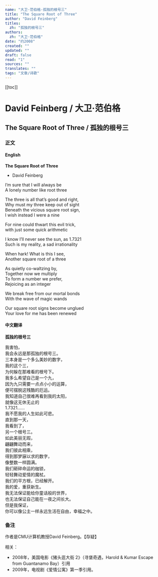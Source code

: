 ```yaml
---
name: "大卫·范伯格-孤独的根号三"
title: "The Square Root of Three"
author: "David Feinberg"
titles:
  zh: "孤独的根号三"
authors:
  zh: "大卫·范伯格"
date: "约2008"
created: ""
updated: ""
draft: false
read: "1"
sources: ""
translates: ""
tags: "文章/诗歌"
---
```


[[toc]]

# David Feinberg / 大卫·范伯格

## The Square Root of Three / 孤独的根号三

### 正文

<!-- tabs:start -->

#### **English**

**The Square Root of Three**  
- David Feinberg  

I’m sure that I will always be  
A lonely number like root three  

The three is all that’s good and right,  
Why must my three keep out of sight  
Beneath the vicious square root sign,  
I wish instead I were a nine  

For nine could thwart this evil trick,  
with just some quick arithmetic  

I know I’ll never see the sun, as 1.7321  
Such is my reality, a sad irrationality  

When hark! What is this I see,  
Another square root of a three  

As quietly co-waltzing by,  
Together now we multiply  
To form a number we prefer,  
Rejoicing as an integer  

We break free from our mortal bonds  
With the wave of magic wands  

Our square root signs become unglued  
Your love for me has been renewed  

#### **中文翻译**

**孤独的根号三**  

我害怕，  
我会永远是那孤独的根号三。  
三本身是一个多么美妙的数字，  
我的这个三，  
为何躲在那难看的根号下。  
我多么希望自己是一个九，  
因为九只需要一点点小小的运算，  
便可摆脱这残酷的厄运。  
我知道自己很难再看到我的太阳，  
就像这无休无止的  
1.7321……  
我不愿我的人生如此可悲。  
直到那一天，  
我看到了，  
另一个根号三。  
如此美丽无瑕，  
翩翩舞动而来，  
我们彼此相乘，  
得到那梦寐以求的数字，  
像整数一样圆满。  
我们砸碎命运的枷锁，  
轻轻舞动爱情的魔杖。  
我们的平方根，已经解开。  
我的爱，重获新生。  
我无法保证能给你童话般的世界，  
也无法保证自己能在一夜之间长大。  
但是我保证，  
你可以像公主一样永远生活在自由，幸福之中。  

<!-- tabs:end -->

### 备注

作者是CMU计算机教授David Feinberg。【存疑】

相关：
- 2008年，美国电影《猪头逛大街 2》（寻堡奇遇，Harold & Kumar Escape from Guantanamo Bay）引用
- 2009年，电视剧《爱情公寓》第一季引用。
